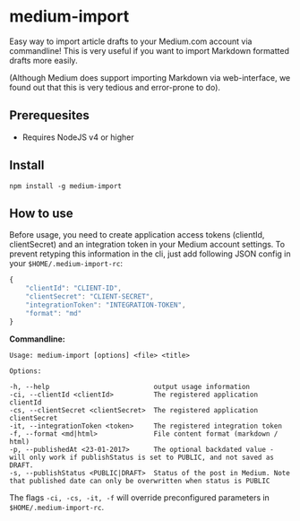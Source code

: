 # medium-import

Easy way to import article drafts to your Medium.com account via commandline!
This is very useful if you want to import Markdown formatted drafts more easily.

(Although Medium does support importing Markdown via web-interface, we found out
that this is very tedious and error-prone to do).


## Prerequesites

- Requires NodeJS v4 or higher

## Install

```
npm install -g medium-import
```

## How to use

Before usage, you need to create application access tokens (clientId, clientSecret) and an integration token in your Medium account settings.
To prevent retyping this information in the cli, just add following JSON config in your `$HOME/.medium-import-rc`:

```javascript
{
    "clientId": "CLIENT-ID",
    "clientSecret": "CLIENT-SECRET",
    "integrationToken": "INTEGRATION-TOKEN",
    "format": "md"
}
```

**Commandline:**

```
Usage: medium-import [options] <file> <title>

Options:

-h, --help                          output usage information
-ci, --clientId <clientId>          The registered application clientId
-cs, --clientSecret <clientSecret>  The registered application clientSecret
-it, --integrationToken <token>     The registered integration token
-f, --format <md|html>              File content format (markdown / html)
-p, --publishedAt <23-01-2017>      The optional backdated value - will only work if publishStatus is set to PUBLIC, and not saved as DRAFT.
-s, --publishStatus <PUBLIC|DRAFT>  Status of the post in Medium. Note that published date can only be overwritten when status is PUBLIC

```

The flags `-ci, -cs, -it, -f` will override preconfigured parameters in `$HOME/.medium-import-rc`.
